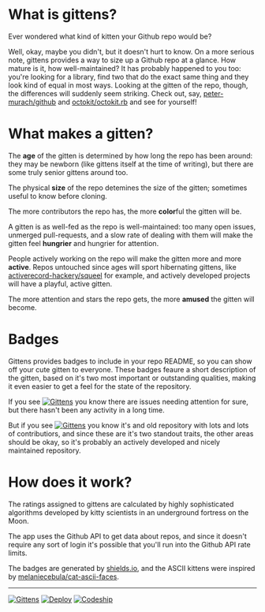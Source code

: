 # What is gittens?

Ever wondered what kind of kitten your Github repo would be?

Well, okay, maybe you didn't, but it doesn't hurt to know.
On a more serious note, gittens provides a way to size up a Github repo at a glance.
How mature is it, how well-maintained? It has probably happened to you too: you're looking for a library, find two that do the exact same thing and they look kind of equal in most ways. Looking at the gitten of the repo, though, the differences will suddenly seem striking.
Check out, say, [peter-murach/github](http://gittens.r15.railsrumble.com/gitten/peter-murach/github) and [octokit/octokit.rb](http://gittens.r15.railsrumble.com/gitten/octokit/octokit.rb) and see for yourself!

# What makes a gitten?

The **age** of the gitten is determined by how long the repo has been around: they may be newborn (like gittens itself at the time of writing), but there are some truly senior gittens around too.

The physical **size** of the repo detemines the size of the gitten; sometimes useful to know before cloning.

The more contributors the repo has, the more **color**ful the gitten will be.

A gitten is as well-fed as the repo is well-maintained: too many open issues, unmerged pull-requests, and a slow rate of dealing with them will make the gitten feel **hungrier** and hungrier for attention.

People actively working on the repo will make the gitten more and more **active**. Repos untouched since ages will sport hibernating gittens, like [activerecord-hackery/squeel](http://gittens.r15.railsrumble.com/gitten/activerecord-hackery/squeel) for example, and actively developed projects will have a playful, active gitten.

The more attention and stars the repo gets, the more **amused** the gitten will become.

# Badges

Gittens provides badges to include in your repo README, so you can show off your cute gitten to everyone. These badges feaure a short description of the gitten, based on it's two most important or outstanding qualities, making it even easier to get a feel for the state of the repository.

If you see [![Gittens](http://gittens.r15.railsrumble.com/badge/activerecord-hackery/squeel)](http://gittens.r15.railsrumble.com/gitten/activerecord-hackery/squeel) you know there are issues needing attention for sure, but there hasn't been any activity in a long time.

But if you see [![Gittens](http://gittens.r15.railsrumble.com/badge/rails/rails)](http://gittens.r15.railsrumble.com/gitten/rails/rails) you know it's and old repository with lots and lots of contributiors, and since these are it's two standout traits, the other areas should be okay, so it's probably an actively developed and nicely maintained repository.

# How does it work?

The ratings assigned to gittens are calculated by highly sophisticated algorithms developed by kitty scientists in an underground fortress on the Moon.

The app uses the Github API to get data about repos, and since it doesn't require any sort of login it's possible that you'll run into the Github API rate limits.

The badges are generated by [shields.io](http://shields.io), and the ASCII kittens were inspired by [melaniecebula/cat-ascii-faces](https://github.com/melaniecebula/cat-ascii-faces).

---

[![Gittens](http://gittens.r15.railsrumble.com/badge/railsrumble/r15-team-4)](http://gittens.r15.railsrumble.com/gitten/railsrumble/r15-team-4)
[![Deploy](https://www.herokucdn.com/deploy/button.png)](https://heroku.com/deploy)
[![Codeship](https://codeship.com/projects/3e679fe0-6714-0133-f6b0-6aabc328bcee/status?branch=master)](https://codeship.com/projects/114023)
